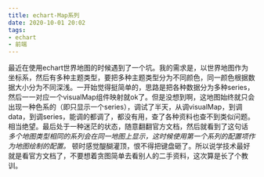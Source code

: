 ```yaml
---
title: echart-Map系列
date: 2020-10-01 20:02
tags: 
- echart
- 前端
---
```


最近在使用echart世界地图的时候遇到了一个坑。我的需求是，以世界地图作为坐标系，然后有多种主题类型，要把多种主题类型分为不同颜色，同一颜色根据数据大小分为不同深浅。一开始觉得挺简单的，思路是把各种数据分为多种series，然后一一对应一个visualMap组件映射就ok了。但是没想到啊，这地图始终就只会出现一种色系的（即只显示一个series），调试了半天，从调visualMap，到调data，到调series，能调的都调了，都没有用，查了各种资料也查不到类似问题。相当绝望。最后处于一种迷茫的状态，随意翻翻官方文档，然后就看到了这句话 *多个地图类型相同的系列会在同一地图上显示，这时候使用第一个系列的配置项作为地图绘制的配置。* 顿时感觉醍醐灌顶，恨不得把键盘砸了。所以说学技术最好就是看官方文档了，不要想着贪图简单去看别人的二手资料，这次算是长了个教训。

